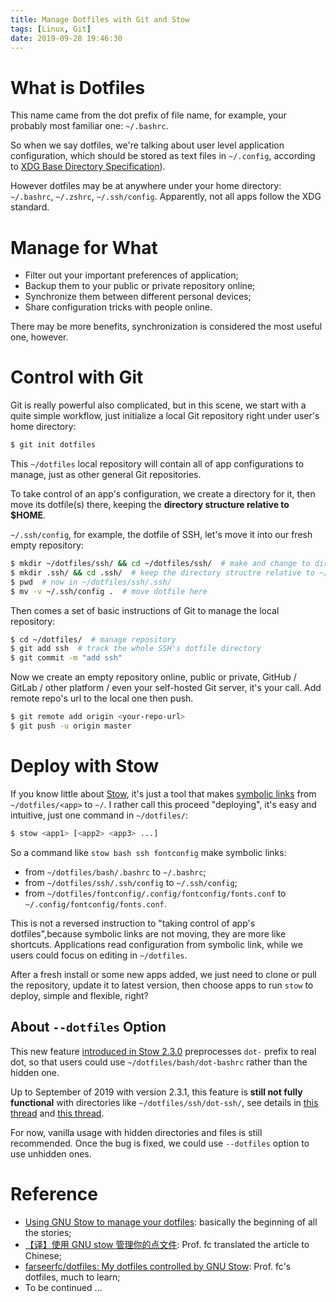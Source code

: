 ```yaml
---
title: Manage Dotfiles with Git and Stow
tags: [Linux, Git]
date: 2019-09-28 19:46:30
---
```


# What is Dotfiles

This name came from the dot prefix of file name, for example, your probably most familiar one: `~/.bashrc`.

So when we say dotfiles, we're talking about user level application configuration, which should be stored as text files in `~/.config`, according to [XDG Base Directory Specification][xdg]).

However dotfiles may be at anywhere under your home directory: `~/.bashrc`, `~/.zshrc`, `~/.ssh/config`. Apparently, not all apps follow the XDG standard.

<!-- more -->

# Manage for What

- Filter out your important preferences of application;
- Backup them to your public or private repository online;
- Synchronize them between different personal devices;
- Share configuration tricks with people online.

There may be more benefits, synchronization is considered the most useful one, however.

# Control with Git

Git is really powerful also complicated, but in this scene, we start with a quite simple workflow, just initialize a local Git repository right under user's home directory:

```sh
$ git init dotfiles
```

This `~/dotfiles` local repository will contain all of app configurations to manage, just as other general Git repositories.

To take control of an app's configuration, we create a directory for it, then move its dotfile(s) there, keeping the **directory structure relative to $HOME**.

`~/.ssh/config`, for example, the dotfile of SSH, let's move it into our fresh empty repository:

```sh
$ mkdir ~/dotfiles/ssh/ && cd ~/dotfiles/ssh/  # make and change to directory for SSH
$ mkdir .ssh/ && cd .ssh/  # keep the directory structre relative to ~/
$ pwd  # now in ~/dotfiles/ssh/.ssh/
$ mv -v ~/.ssh/config .  # move dotfile here
```

Then comes a set of basic instructions of Git to manage the local repository:

```sh
$ cd ~/dotfiles/  # manage repository
$ git add ssh  # track the whole SSH's dotfile directory
$ git commit -m "add ssh"
```

Now we create an empty repository online, public or private, GitHub / GitLab / other platform / even your self-hosted Git server, it's your call. Add remote repo's url to the local one then push.

```sh
$ git remote add origin <your-repo-url>
$ git push -u origin master
```

# Deploy with Stow

If you know little about [Stow][stow], it's just a tool that makes [symbolic links][symlink] from `~/dotfiles/<app>` to `~/`. I rather call this proceed "deploying", it's easy and intuitive, just one command in `~/dotfiles/`:

```sh
$ stow <app1> [<app2> <app3> ...]
```

So a command like `stow bash ssh fontconfig` make symbolic links:

- from `~/dotfiles/bash/.bashrc` to `~/.bashrc`;
- from `~/dotfiles/ssh/.ssh/config` to `~/.ssh/config`;
- from `~/dotfiles/fontconfig/.config/fontconfig/fonts.conf` to `~/.config/fontconfig/fonts.conf`.

This is not a reversed instruction to "taking control of app's dotfiles",because symbolic links are not moving, they are more like shortcuts. Applications read configuration from symbolic link, while we users could focus on editing in `~/dotfiles`.

After a fresh install or some new apps added, we just need to clone or pull the repository, update it to latest version, then choose apps to run `stow` to deploy, simple and flexible, right?

## About `--dotfiles` Option

This new feature [introduced in Stow 2.3.0][stow-2.3.0] preprocesses `dot-` prefix to real dot, so that users could use `~/dotfiles/bash/dot-bashrc` rather than the hidden one.

Up to September of 2019 with version 2.3.1, this feature is **still not fully functional** with directories like `~/dotfiles/ssh/dot-ssh/`, see details in [this thread][bug-thread-1] and [this thread][bug-thread-2].

For now, vanilla usage with hidden directories and files is still recommended. Once the bug is fixed, we could use `--dotfiles` option to use unhidden ones.

# Reference

- [Using GNU Stow to manage your dotfiles][brandon]: basically the beginning of all the stories;
- [【译】使用 GNU stow 管理你的点文件][fc]: Prof. fc translated the article to Chinese;
- [farseerfc/dotfiles: My dotfiles controlled by GNU Stow][fc/dotfiles]: Prof. fc's dotfiles, much to learn;
- To be continued ...

[xdg]: https://specifications.freedesktop.org/basedir-spec/basedir-spec-latest.html
[stow]: https://www.gnu.org/software/stow/ "Stow - GNU Project - Free Software Foundation"
[symlink]: https://en.wikipedia.org/wiki/Symbolic_link "Symbolic link - Wikipedia"
[stow-2.3.0]: https://lists.gnu.org/archive/html/info-stow/2019-06/msg00000.html "[Info-stow] GNU Stow 2.3.0 released"
[bug-thread-1]: https://lists.gnu.org/archive/html/bug-stow/2019-08/msg00000.html "[Bug-stow] 'dot-' prefix and preexisiting directories"
[bug-thread-2]: https://lists.gnu.org/archive/html/bug-stow/2019-09/msg00000.html "[Bug-stow] Tree folding and --dotfiles do not cooperate"
[brandon]: http://brandon.invergo.net/news/2012-05-26-using-gnu-stow-to-manage-your-dotfiles.html "Brandon Invergo - Using GNU Stow to manage your dotfiles"
[fc]: https://farseerfc.me/zhs/using-gnu-stow-to-manage-your-dotfiles.html "【译】使用 GNU stow 管理你的点文件 - Farseerfc的小窝"
[fc/dotfiles]: https://github.com/farseerfc/dotfiles "farseerfc/dotfiles: My dotfiles controlled by GNU Stow"
